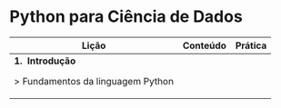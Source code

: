 # Python para Ciência de Dados

<table>
  <thead>
    <th>Lição</th>
    <th>Conteúdo</th>
    <th>Prática</th>
  </thead>
  <tbody>
    <td>
      <strong>1.&nbsp;&nbsp;Introdução</strong>
      <p>> Fundamentos da linguagem Python</p>
    </td>
    <td></td>
    <td></td>
  </tbody>
</table>
